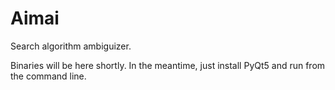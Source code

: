 # Aimai
Search algorithm ambiguizer.

Binaries will be here shortly. In the meantime, just install PyQt5 and run from the command line.
